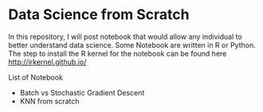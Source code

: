 # Data Science from Scratch

In this repository, I will post notebook that would allow any individual to better understand data science.
Some Notebook are written in R or Python. The step to install the R kernel for the notebook can be found here http://irkernel.github.io/

List of Notebook
- Batch vs Stochastic Gradient Descent
- KNN from scratch
